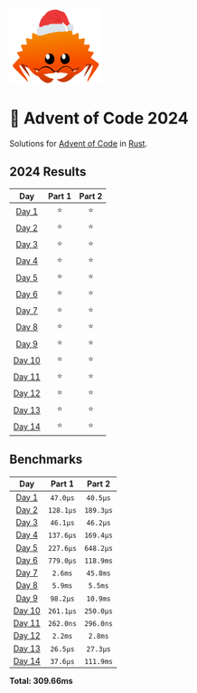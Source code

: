 <img src="./.assets/christmas_ferris.png" width="164">

# 🎄 Advent of Code 2024

Solutions for [Advent of Code](https://adventofcode.com/) in [Rust](https://www.rust-lang.org/).

<!--- advent_readme_stars table --->
## 2024 Results

| Day | Part 1 | Part 2 |
| :---: | :---: | :---: |
| [Day 1](https://adventofcode.com/2024/day/1) | ⭐ | ⭐ |
| [Day 2](https://adventofcode.com/2024/day/2) | ⭐ | ⭐ |
| [Day 3](https://adventofcode.com/2024/day/3) | ⭐ | ⭐ |
| [Day 4](https://adventofcode.com/2024/day/4) | ⭐ | ⭐ |
| [Day 5](https://adventofcode.com/2024/day/5) | ⭐ | ⭐ |
| [Day 6](https://adventofcode.com/2024/day/6) | ⭐ | ⭐ |
| [Day 7](https://adventofcode.com/2024/day/7) | ⭐ | ⭐ |
| [Day 8](https://adventofcode.com/2024/day/8) | ⭐ | ⭐ |
| [Day 9](https://adventofcode.com/2024/day/9) | ⭐ | ⭐ |
| [Day 10](https://adventofcode.com/2024/day/10) | ⭐ | ⭐ |
| [Day 11](https://adventofcode.com/2024/day/11) | ⭐ | ⭐ |
| [Day 12](https://adventofcode.com/2024/day/12) | ⭐ | ⭐ |
| [Day 13](https://adventofcode.com/2024/day/13) | ⭐ | ⭐ |
| [Day 14](https://adventofcode.com/2024/day/14) | ⭐ | ⭐ |
<!--- advent_readme_stars table --->

<!--- benchmarking table --->
## Benchmarks

| Day | Part 1 | Part 2 |
| :---: | :---: | :---:  |
| [Day 1](./src/bin/01.rs) | `47.0µs` | `40.5µs` |
| [Day 2](./src/bin/02.rs) | `128.1µs` | `189.3µs` |
| [Day 3](./src/bin/03.rs) | `46.1µs` | `46.2µs` |
| [Day 4](./src/bin/04.rs) | `137.6µs` | `169.4µs` |
| [Day 5](./src/bin/05.rs) | `227.6µs` | `648.2µs` |
| [Day 6](./src/bin/06.rs) | `779.0µs` | `118.9ms` |
| [Day 7](./src/bin/07.rs) | `2.6ms` | `45.8ms` |
| [Day 8](./src/bin/08.rs) | `5.9ms` | `5.5ms` |
| [Day 9](./src/bin/09.rs) | `98.2µs` | `10.9ms` |
| [Day 10](./src/bin/10.rs) | `261.1µs` | `250.0µs` |
| [Day 11](./src/bin/11.rs) | `262.0ns` | `296.0ns` |
| [Day 12](./src/bin/12.rs) | `2.2ms` | `2.8ms` |
| [Day 13](./src/bin/13.rs) | `26.5µs` | `27.3µs` |
| [Day 14](./src/bin/14.rs) | `37.6µs` | `111.9ms` |

**Total: 309.66ms**
<!--- benchmarking table --->
